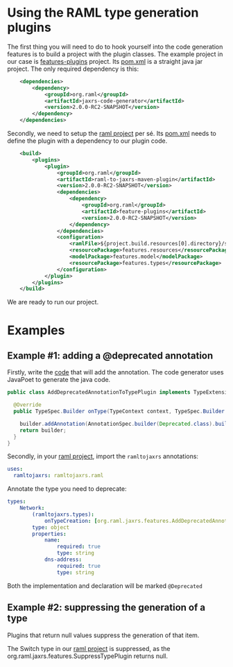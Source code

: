 # Using the RAML type generation plugins

The first thing you will need to do to hook yourself into the code generation features is to build a project with the plugin classes.
The example project in our case is [features-plugins](feature-plugins) project.  Its [pom.xml](feature-plugins/pom.xml) is a straight
java jar project. The only required dependency is this:
```xml
    <dependencies>
        <dependency>
            <groupId>org.raml</groupId>
            <artifactId>jaxrs-code-generator</artifactId>
            <version>2.0.0-RC2-SNAPSHOT</version>
        </dependency>
    </dependencies>
```

Secondly, we need to setup the [raml project](feature-raml-project) per sé.  Its [pom.xml](feature-raml-project/pom.xml) needs to define
the plugin with a dependency to our plugin code.

```xml
    <build>
        <plugins>
            <plugin>
                <groupId>org.raml</groupId>
                <artifactId>raml-to-jaxrs-maven-plugin</artifactId>
                <version>2.0.0-RC2-SNAPSHOT</version>
                <dependencies>
                    <dependency>
                        <groupId>org.raml</groupId>
                        <artifactId>feature-plugins</artifactId>
                        <version>2.0.0-RC2-SNAPSHOT</version>
                    </dependency>
                </dependencies>
                <configuration>
                    <ramlFile>${project.build.resources[0].directory}/simple-example-types.raml</ramlFile>
                    <resourcePackage>features.resources</resourcePackage>
                    <modelPackage>features.model</modelPackage>
                    <resourcePackage>features.types</resourcePackage>
                </configuration>
            </plugin>
        </plugins>
    </build>
```

We are ready to run our project.

# Examples

## Example #1: adding a @deprecated annotation
Firstly, write the [code](feature-plugins/src/main/java/org/raml/jaxrs/features/AddDeprecatedAnnotationToTypePlugin) that will add the annotation. The code generator uses JavaPoet to generate the java code.
``` java
public class AddDeprecatedAnnotationToTypePlugin implements TypeExtension {

  @Override
  public TypeSpec.Builder onType(TypeContext context, TypeSpec.Builder builder, V10GType type, BuildPhase btype) {

    builder.addAnnotation(AnnotationSpec.builder(Deprecated.class).build());
    return builder;
  }
}
```
Secondly, in your [raml project](feature-raml-project/src/main/resources/simple-example-types.raml), import the `ramltojaxrs` annotations:

``` yaml
uses:
  ramltojaxrs: ramltojaxrs.raml
```

Annotate the type you need to deprecate:
```yaml
types:
    Network:
        (ramltojaxrs.types):
            onTypeCreation: [org.raml.jaxrs.features.AddDeprecatedAnnotationToTypePlugin]
        type: object
        properties:
            name:
                required: true
                type: string
            dns-address:
                required: true
                type: string
```
Both the implementation and declaration will be marked `@Deprecated`

## Example #2: suppressing the generation of a type
Plugins that return null values suppress the generation of that item.

The Switch type in our [raml project](feature-raml-project/src/main/resources/simple-example-types.raml) is suppressed,
as the org.raml.jaxrs.features.SuppressTypePlugin returns null.
